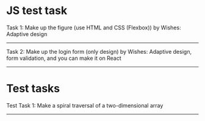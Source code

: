 JS test task
===

Task 1: Make up the figure (use HTML and CSS (Flexbox))
by Wishes: Adaptive design

---

Task 2: Make up the login form (only design)
by Wishes: Adaptive design, form validation, and you can make it on React

---

Test tasks
===

Test Task 1: Make a spiral traversal of a two-dimensional array

---
